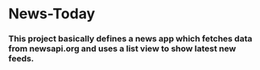 # News-Today
### This project basically defines a news app which fetches data from newsapi.org and uses a list view to show latest new feeds.
